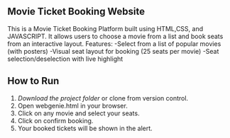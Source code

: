 ## Movie Ticket Booking Website

This is a Movie Ticket Booking Platform built using HTML,CSS, and JAVASCRIPT. It allows users to choose a movie from a list and book seats from an interactive layout.
Features:
-Select from a list of popular movies (with posters)
-Visual seat layout for booking (25 seats per movie)
-Seat selection/deselection with live highlight

## How to Run

1. *Download the project folder* or clone from version control.
2. Open webgenie.html in your browser.
3. Click on any movie and select your seats.
4. Click on confirm booking.
5. Your booked tickets will be shown in the alert.

